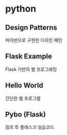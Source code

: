python
======

## Design Patterns
파이썬으로 구현한 디자인 패턴
 
## Flask Example
Flask 기반의 웹 프로그래밍

## Hello World
간단한 웹 프로그램

## Pybo (Flask)
점프 투 플래스크 실습코드